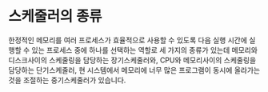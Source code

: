 # 스케줄러의 종류

한정적인 메모리를 여러 프로세스가 효율적으로 사용할 수 있도록 다음 실행 시간에 실행할 수 있는 프로세스 중에 하나를 선택하는 역할로 세 가지의 종류가 있는데 메모리와 디스크사이의 스케줄링을 담당하는 장기스케줄러와, CPU와 메모리사이의 스케줄링을 담당하는 단기스케줄러, 현 시스템에서 메모리에 너무 많은 프로그램이 동시에 올라가는 것을 조절하는 중기스케줄러가 있습니다.